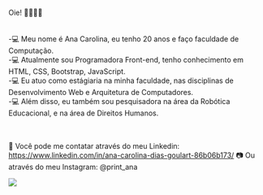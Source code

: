Oie! 👋👋👋👋 
<br/>
<br/>
<br/>-💻 Meu nome é Ana Carolina, eu tenho 20 anos e faço faculdade de Computação. 
<br/>-💻 Atualmente sou Programadora Front-end, tenho conhecimento em HTML, CSS, Bootstrap, JavaScript. 
<br/>-💻 Eu atuo como estágiaria na minha faculdade, nas disciplinas de Desenvolvimento Web e Arquitetura de Computadores. 
<br/>-💻 Além disso, eu também sou pesquisadora na área da Robótica Educacional, e na área de Direitos Humanos.


<br/><br/>💬 Você pode me contatar através do meu Linkedin: https://www.linkedin.com/in/ana-carolina-dias-goulart-86b06b173/ 📷 Ou através do meu Instagram: @print_ana

<p>
  <a href= "https://github.com/printf-ana/github-readme-stats">
    <img src= "https://github-readme-stats.vercel.app/api/top-langs/?username=printf-ana&layout=compact">
  </a>
</p>

